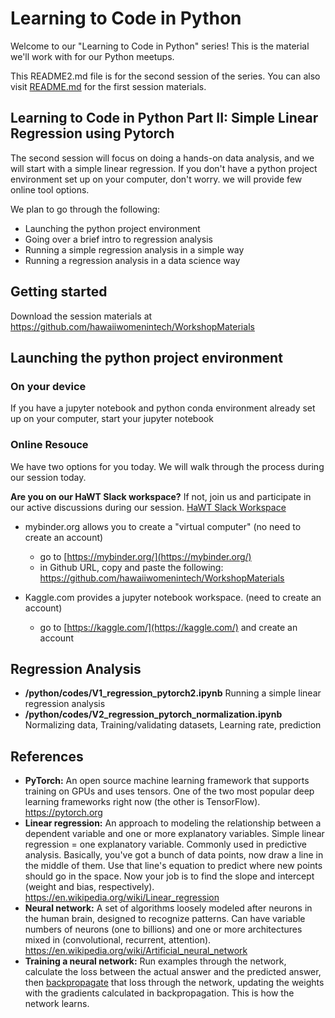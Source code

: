 # Learning to Code in Python

Welcome to our "Learning to Code in Python" series! This is the material we'll work with for our Python meetups.  

This README2.md file is for the second session of the series.  You can also visit [README.md](https://github.com/hawaiiwomenintech/WorkshopMaterials/blob/master/python/README.md) for the first session materials.

## Learning to Code in Python Part II: Simple Linear Regression using Pytorch

The second session will focus on doing a hands-on data analysis, and we will start with a simple linear regression.
If you don't have a python project environment set up on your computer, don't worry. we will provide few online tool options. 

We plan to go through the following:
- Launching the python project environment
- Going over a brief intro to regression analysis
- Running a simple regression analysis in a simple way
- Running a regression analysis in a data science way

## Getting started
Download the session materials at https://github.com/hawaiiwomenintech/WorkshopMaterials

## Launching the python project environment

### On your device
If you have a jupyter notebook and python conda environment already set up on your computer, start your jupyter notebook

### Online Resouce
We have two options for you today.  We will walk through the process during our session today.

**Are you on our HaWT Slack workspace?** If not, join us and participate in our active discussions during our session. [HaWT Slack Workspace](https://hawaiiwomenintech.herokuapp.com/)  

* mybinder.org allows you to create a "virtual computer"   (no need to create an account)
  - go to [https://mybinder.org/](https://mybinder.org/)
  - in Github URL, copy and paste the following: https://github.com/hawaiiwomenintech/WorkshopMaterials


* Kaggle.com provides a jupyter notebook workspace. (need to create an account)
  - go to [https://kaggle.com/](https://kaggle.com/) and create an account
  
## Regression Analysis
* **/python/codes/V1_regression_pytorch2.ipynb** Running a simple linear regression analysis 
* **/python/codes/V2_regression_pytorch_normalization.ipynb** Normalizing data, Training/validating datasets, Learning rate, prediction

## References

- **PyTorch:** An open source machine learning framework that supports training on GPUs and uses tensors. One of the two most popular deep learning frameworks right now (the other is TensorFlow). https://pytorch.org
- **Linear regression:** An approach to modeling the relationship between a dependent variable and one or more explanatory variables. Simple linear regression = one explanatory variable. Commonly used in predictive analysis. Basically, you've got a bunch of data points, now draw a line in the middle of them. Use that line's equation to predict where new points should go in the space. Now your job is to find the slope and intercept (weight and bias, respectively). https://en.wikipedia.org/wiki/Linear_regression
- **Neural network:** A set of algorithms loosely modeled after neurons in the human brain, designed to recognize patterns. Can have variable numbers of neurons (one to billions) and one or more architectures mixed in (convolutional, recurrent, attention). https://en.wikipedia.org/wiki/Artificial_neural_network
- **Training a neural network:** Run examples through the network, calculate the loss between the actual answer and the predicted answer, then [backpropagate](https://en.wikipedia.org/wiki/Backpropagation) that loss through the network, updating the weights with the gradients calculated in backpropagation. This is how the network learns.
